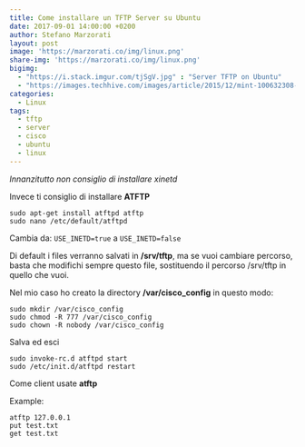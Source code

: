 ```yaml
---
title: Come installare un TFTP Server su Ubuntu
date: 2017-09-01 14:00:00 +0200
author: Stefano Marzorati
layout: post
image: 'https://marzorati.co/img/linux.png'
share-img: 'https://marzorati.co/img/linux.png'
bigimg:
  - "https://i.stack.imgur.com/tjSgV.jpg" : "Server TFTP on Ubuntu"
  - "https://images.techhive.com/images/article/2015/12/mint-100632308-large.jpg"
categories:
  - Linux
tags:
  - tftp
  - server
  - cisco
  - ubuntu
  - linux
---
```

*Innanzitutto non consiglio di installare xinetd*

Invece ti consiglio di installare **ATFTP**

	sudo apt-get install atftpd atftp
	sudo nano /etc/default/atftpd

Cambia da: `USE_INETD=true` a `USE_INETD=false`

Di default i files verranno salvati in **/srv/tftp**, ma se vuoi cambiare percorso, basta che modifichi sempre questo file, sostituendo il percorso /srv/tftp in quello che vuoi.

Nel mio caso ho creato la directory **/var/cisco_config** in questo modo:   
```
sudo mkdir /var/cisco_config
sudo chmod -R 777 /var/cisco_config
sudo chown -R nobody /var/cisco_config
```
Salva ed esci

	sudo invoke-rc.d atftpd start   
	sudo /etc/init.d/atftpd restart

Come client usate **atftp**

Example:   

```
atftp 127.0.0.1
put test.txt
get test.txt
```